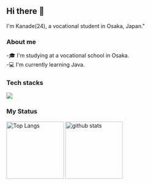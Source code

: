 ## Hi there 👋

<!--
**takimotokanade/takimotokanade** is a ✨ _special_ ✨ repository because its `README.md` (this file) appears on your GitHub profile.

Here are some ideas to get you started:

- 🔭 I’m currently working on ...
- 🌱 I’m currently learning ...
- 👯 I’m looking to collaborate on ...
- 🤔 I’m looking for help with ...
- 💬 Ask me about ...
- 📫 How to reach me: ...
- 😄 Pronouns: ...
- ⚡ Fun fact: ...
-->

I'm Kanade(24), a vocational student in Osaka, Japan."

### About me
-🎓 I'm studying at a vocational school in Osaka.  
-💻 I'm currently learning Java.

### Tech stacks
<img src="https://skillicons.dev/icons?i=html,css,js,java,mysql,vscode,github,figma" />

### My Status
<p align="left"> 
  <img alt="Top Langs" height="150px" src="https://github-readme-stats.vercel.app/api/top-langs/?username=takimotokanade&layout=compact&show_icons=true" />
  <img alt="github stats" height="150px" src="https://github-readme-stats.vercel.app/api?username=takimotokanade&show_icons=true" />
</p>
